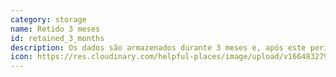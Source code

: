 ```yaml
---
category: storage
name: Retido 3 meses
id: retained_3_months
description: Os dados são armazenados durante 3 meses e, após este período, são eliminados
icon: https://res.cloudinary.com/helpful-places/image/upload/v1664832795/dtpr-icons/retention/yes_nudvht.svg
---
```

